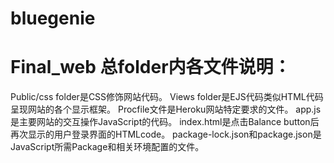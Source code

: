 # bluegenie
# Final_web 总folder内各文件说明：
Public/css folder是CSS修饰网站代码。
Views folder是EJS代码类似HTML代码呈现网站的各个显示框架。
Procfile文件是Heroku网站特定要求的文件。
app.js是主要网站的交互操作JavaScript的代码。
index.html是点击Balance button后再次显示的用户登录界面的HTMLcode。
package-lock.json和package.json是JavaScript所需Package和相关环境配置的文件。

